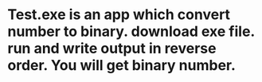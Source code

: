 # Test.exe is an app which convert number to binary. download exe file. run and write output in reverse order. You will get binary number.
